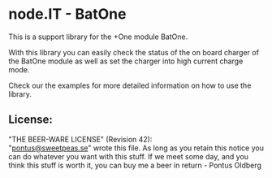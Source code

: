 # node.IT - BatOne

This is a support library for the +One module BatOne.

With this library you can easily check the status of the on board charger of the BatOne module as well as set the charger into high current charge mode.

Check our the examples for more detailed information on how to use the library.

## License:

 "THE BEER-WARE LICENSE" (Revision 42):<br>
 "pontus@sweetpeas.se" wrote this file. As long as you retain this notice you  can do whatever you want with this stuff. If we meet some day, and you think  this stuff is worth it, you can buy me a beer in return - Pontus Oldberg
